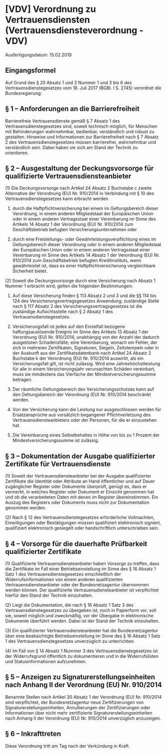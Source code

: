 # [VDV] Verordnung zu Vertrauensdiensten    (Vertrauensdiensteverordnung - VDV)

Ausfertigungsdatum: 15.02.2019

 

## Eingangsformel

Auf Grund des § 20 Absatz 1 und 2 Nummer 1 und 3 bis 6 des Vertrauensdienstegesetzes vom 18. Juli 2017 (BGBl. I S. 2745) verordnet die Bundesregierung:


## § 1 – Anforderungen an die Barrierefreiheit

Barrierefreie Vertrauensdienste gemäß § 7 Absatz 1 des Vertrauensdienstegesetzes sind, soweit technisch möglich, für Menschen mit Behinderungen wahrnehmbar, bedienbar, verständlich und robust zu gestalten. Hinweise und Informationen zur Barrierefreiheit nach § 7 Absatz 2 des Vertrauensdienstegesetzes müssen barrierefrei, wahrnehmbar und verständlich sein. Dabei haben sie sich am Stand der Technik zu orientieren.


## § 2 – Ausgestaltung der Deckungsvorsorge für qualifizierte Vertrauensdiensteanbieter

(1) Die Deckungsvorsorge nach Artikel 24 Absatz 2 Buchstabe c zweite Alternative der Verordnung (EU) Nr. 910/2014 in Verbindung mit § 10 des Vertrauensdienstegesetzes kann erbracht werden

1. durch die Haftpflichtversicherung bei einem im Geltungsbereich dieser Verordnung, in einem anderen Mitgliedstaat der Europäischen Union oder in einem anderen Vertragsstaat einer Vereinbarung im Sinne des Artikels 14 Absatz 1 der Verordnung (EU) Nr. 910/2014 zum Geschäftsbetrieb befugten Versicherungsunternehmen oder

2. durch eine Freistellungs- oder Gewährleistungsverpflichtung eines im Geltungsbereich dieser Verordnung oder in einem anderen Mitgliedstaat der Europäischen Union oder in einem anderen Vertragsstaat einer Vereinbarung im Sinne des Artikels 14 Absatz 1 der Verordnung (EU) Nr. 910/2014 zum Geschäftsbetrieb befugten Kreditinstituts, wenn gewährleistet ist, dass es einer Haftpflichtversicherung vergleichbare Sicherheit bietet.

(2) Soweit die Deckungsvorsorge durch eine Versicherung nach Absatz 1 Nummer 1 erbracht wird, gelten die folgenden Bestimmungen:

1. Auf diese Versicherung finden § 113 Absatz 2 und 3 und die §§ 114 bis 124 des Versicherungsvertragsgesetzes Anwendung; zuständige Stelle nach § 117 Absatz 2 des Versicherungsvertragsgesetzes ist die zuständige Aufsichtsstelle nach § 2 Absatz 1 des Vertrauensdienstegesetzes.

2. Versicherungsfall ist jedes auf den Einzelfall bezogene haftungsauslösende Ereignis im Sinne des Artikels 13 Absatz 1 der Verordnung (EU) Nr. 910/2014, unabhängig von der Anzahl der dadurch ausgelösten Schadensfälle; eine Vereinbarung, wonach ein Fehler, der sich in mehreren Zertifikaten, Signaturen, Siegeln, Zeitstempeln oder in der Auskunft aus der Zertifikatsdatenbank nach Artikel 24 Absatz 2 Buchstabe k der Verordnung (EU) Nr. 910/2014 auswirkt, als ein Versicherungsfall gilt, ist nicht zulässig. Wird eine Jahreshöchstleistung für alle in einem Versicherungsjahr verursachten Schäden vereinbart, muss sie mindestens das Vierfache der Mindestversicherungssumme betragen.

3. Der räumliche Geltungsbereich des Versicherungsschutzes kann auf den Geltungsbereich der Verordnung (EU) Nr. 910/2014 beschränkt werden.

4. Von der Versicherung kann die Leistung nur ausgeschlossen werden für Ersatzansprüche aus vorsätzlich begangener Pflichtverletzung des Vertrauensdiensteanbieters oder der Personen, für die er einzustehen hat.

5. Die Vereinbarung eines Selbstbehaltes in Höhe von bis zu 1 Prozent der Mindestversicherungssumme ist zulässig.


## § 3 – Dokumentation der Ausgabe qualifizierter Zertifikate für Vertrauensdienste

(1) Soweit der Vertrauensdiensteanbieter bei der Ausgabe qualifizierter Zertifikate die Identität oder Attribute an Hand öffentlicher und auf Dauer zugänglicher Register oder Dokumente überprüft, genügt es, dass er vermerkt, in welches Register oder Dokument er Einsicht genommen hat und ob die verarbeiteten Daten mit denen im Register übereinstimmen. Ein Auszug des Registers oder Dokuments muss nicht zur Dokumentation genommen werden.

(2) Nach § 12 des Vertrauensdienstegesetzes erforderliche Vollmachten, Einwilligungen oder Bestätigungen müssen qualifiziert elektronisch signiert, qualifiziert elektronisch gesiegelt oder handschriftlich unterschrieben sein.


## § 4 – Vorsorge für die dauerhafte Prüfbarkeit qualifizierter Zertifikate

(1) Qualifizierte Vertrauensdiensteanbieter haben Vorsorge zu treffen, dass die Zertifikate im Fall einer Betriebseinstellung im Sinne des § 16 Absatz 1 Satz 1 des Vertrauensdienstegesetzes einschließlich der Widerrufsinformationen von einem anderen qualifizierten Vertrauensdiensteanbieter oder der Bundesnetzagentur übernommen werden können. Der qualifizierte Vertrauensdiensteanbieter ist verpflichtet hierfür den Stand der Technik einzuhalten.

(2) Liegt die Dokumentation, die nach § 16 Absatz 1 Satz 3 des Vertrauensdienstegesetzes zu übergeben ist, noch in Papierform vor, soll sie, soweit möglich und zweckmäßig, vor der Übergabe in elektronische Dokumente überführt werden. Dabei ist der Stand der Technik einzuhalten.

(3) Ein qualifizierter Vertrauensdiensteanbieter hat die Bundesnetzagentur über eine beabsichtigte Betriebseinstellung im Sinne des § 16 Absatz 1 Satz 1 des Vertrauensdienstegesetzes unverzüglich zu unterrichten.

(4) Im Fall von § 14 Absatz 1 Nummer 3 des Vertrauensdienstegesetzes ist der Widerrufsgrund öffentlich zu dokumentieren und in die Widerrufslisten und Statusinformationen aufzunehmen.


## § 5 – Anzeigen zu Signaturerstellungseinheiten nach Anhang II der Verordnung (EU) Nr. 910/2014

Benannte Stellen nach Artikel 30 Absatz 1 der Verordnung (EU) Nr. 910/2014 sind verpflichtet, der Bundesnetzagentur neue Zertifizierungen von Signaturerstellungseinheiten, Annullierungen der Zertifizierungen oder Informationen über nicht mehr zertifizierte Signaturerstellungseinheiten nach Anhang II der Verordnung (EU) Nr. 910/2014 unverzüglich anzuzeigen.


## § 6 – Inkrafttreten

Diese Verordnung tritt am Tag nach der Verkündung in Kraft.

